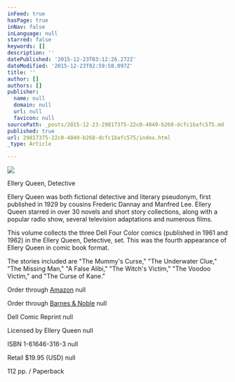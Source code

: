 ```yaml
---
inFeed: true
hasPage: true
inNav: false
inLanguage: null
starred: false
keywords: []
description: ''
datePublished: '2015-12-23T03:12:26.272Z'
dateModified: '2015-12-23T02:59:58.097Z'
title: ''
author: []
authors: []
publisher:
  name: null
  domain: null
  url: null
  favicon: null
sourcePath: _posts/2015-12-23-29817375-22c0-4049-b268-dcfc1bafc575.md
published: true
url: 29817375-22c0-4049-b268-dcfc1bafc575/index.html
_type: Article

---
```

![](https://the-grid-user-content.s3-us-west-2.amazonaws.com/3b58b548-0c23-4c7e-af0c-b4087571a2b7.jpg)

Ellery Queen, Detective

Ellery Queen was both fictional 
detective and literary pseudonym, first published in 1929 by cousins 
Frederic Dannay and Manfred Lee. Ellery Queen starred in over 30 novels 
and short story collections, along with a popular radio show, several 
television adaptations and numerous films.

This volume collects the three 
Dell Four Color comics (published in 1961 and 1962) in the Ellery Queen,
Detective, set. This was the fourth appearance of Ellery Queen in comic
book format.

The stories included are "The 
Mummy's Curse," "The Underwater Clue," "The Missing Man," "A False 
Alibi," "The Witch's Victim," "The Voodoo Victim," and "The Curse of 
Kane."

Order through [Amazon][0]
null

Order through [Barnes & Noble][1]
null

Dell Comic Reprint
null

Licensed by Ellery Queen
null

ISBN 1-61646-316-3
null

Retail $19.95 (USD)
null

112 pp. / Paperback

[0]: http://www.amazon.com/exec/obidos/ASIN/1616463163/strangeark-20
[1]: http://search.barnesandnoble.com/booksearch/isbninquiry.asp?ISBN=1616463163